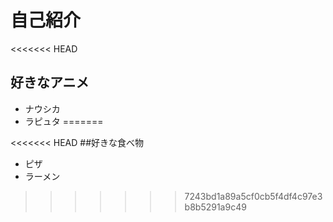# 自己紹介

<<<<<<< HEAD
## 好きなアニメ

- ナウシカ
- ラピュタ
=======

<<<<<<< HEAD
##好きな食べ物

- ピザ
- ラーメン
>>>>>>> 7243bd1a89a5cf0cb5f4df4c97e3b8b5291a9c49
